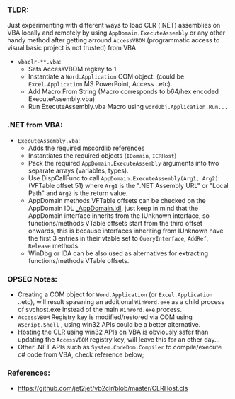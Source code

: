 ### TLDR:
Just experimenting with different ways to load CLR (.NET) assemblies on VBA locally and remotely by using `AppDomain.ExecuteAssembly` or any other handy method after getting arround `AccessVBOM` (programmatic access to visual basic project is not trusted) from VBA.

 * `vbaclr-**.vba`: 
   * Sets AccessVBOM regkey to 1
   * Instantiate a `Word.Application` COM object. (could be `Excel.Application` MS PowerPoint, Access ..etc).
   * Add Macro From String (Macro corresponds to b64/hex encoded ExecuteAssembly.vba)
   * Run ExecuteAssembly.vba Macro using `wordObj.Application.Run...`

### .NET from VBA:
* `ExecuteAssembly.vba`: 
   - Adds the required mscordlib references
   - Instantiates the required objects (`IDomain`, `ICRHost`)
   - Pack the required `AppDomain.ExecuteAssembly` arguments into two separate arrays (variables, types).
   - Use DispCallFunc to call `AppDomain.ExecuteAssembly(Arg1, Arg2)` (VFTable offset 51) where `Arg1` is the ".NET Assembly URL" or "Local Path" and `Arg2` is the return value.
   - AppDomain methods VFTable offsets can be checked on the AppDomain IDL <a href="https://github.com/med0x2e/VBACLR/blob/main/_AppDomain.idl.not.cs">_AppDomain.idl</a>, just keep in mind that the AppDomain interface inherits from the IUnknown interface, so functions/methods VTable offsets start from the third offset onwards, this is because interfaces inheriting from IUnknown have the first 3 entries in their vtable set to `QueryInterface`, `AddRef`, `Release` methods.
   - WinDbg or IDA can be also used as alternatives for extracting functions/methods VTable offsets.
 
### OPSEC Notes:
- Creating a COM object for `Word.Application` (or `Excel.Application` ..etc), will result spawning an additional `WinWord.exe` as a child process of svchost.exe instead of the main `WinWord.exe` process.
- `AccessVBOM` Registry key is modified/restored via COM using `WScript.Shell` , using win32 APIs could be a better alternative.
- Hosting the CLR using win32 APIs on VBA is obviously safer than updating the `AccessVBOM` registry key, will leave this for an other day...
- Other .NET APIs such as `System.CodeDom.Compiler` to compile/execute c# code from VBA, check reference below;

 
### References:

* https://github.com/jet2jet/vb2clr/blob/master/CLRHost.cls



